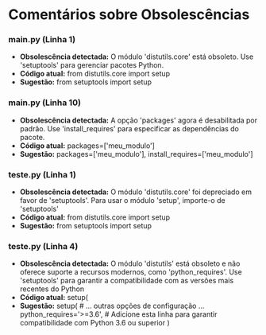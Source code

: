 # Comentários sobre Obsolescências

### main.py (Linha 1)
- **Obsolescência detectada:** O módulo 'distutils.core' está obsoleto. Use 'setuptools' para gerenciar pacotes Python.
- **Código atual:** from distutils.core import setup
- **Sugestão:** from setuptools import setup


### main.py (Linha 10)
- **Obsolescência detectada:** A opção 'packages' agora é desabilitada por padrão. Use 'install_requires' para especificar as dependências do pacote.
- **Código atual:** packages=['meu_modulo']
- **Sugestão:** packages=['meu_modulo'],  install_requires=['meu_modulo']


### teste.py (Linha 1)
- **Obsolescência detectada:** O módulo 'distutils.core' foi depreciado em favor de 'setuptools'. Para usar o módulo 'setup', importe-o de 'setuptools'
- **Código atual:** from distutils.core import setup
- **Sugestão:** from setuptools import setup


### teste.py (Linha 4)
- **Obsolescência detectada:** O módulo 'distutils' está obsoleto e não oferece suporte a recursos modernos, como 'python_requires'. Use 'setuptools' para garantir a compatibilidade com as versões mais recentes do Python
- **Código atual:**     setup(
- **Sugestão:**     setup(
        # ... outras opções de configuração ...
        python_requires='>=3.6', # Adicione esta linha para garantir compatibilidade com Python 3.6 ou superior
    )

